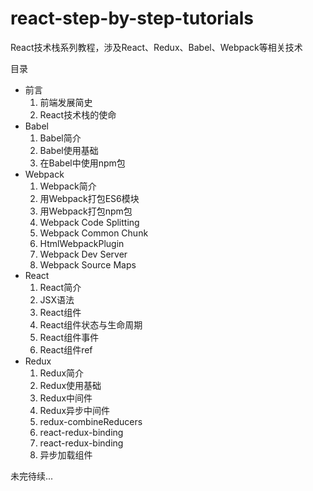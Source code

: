 # react-step-by-step-tutorials
React技术栈系列教程，涉及React、Redux、Babel、Webpack等相关技术

目录

- 前言
  1. 前端发展简史
  2. React技术栈的使命
- Babel
  1. Babel简介
  2. Babel使用基础
  3. 在Babel中使用npm包
- Webpack
  1. Webpack简介
  2. 用Webpack打包ES6模块
  3. 用Webpack打包npm包
  2. Webpack Code Splitting
  3. Webpack Common Chunk
  4. HtmlWebpackPlugin
  5. Webpack Dev Server
  6. Webpack Source Maps
- React
  1. React简介
  2. JSX语法
  3. React组件
  4. React组件状态与生命周期
  5. React组件事件
  6. React组件ref
- Redux
  1. Redux简介
  2. Redux使用基础
  2. Redux中间件
  3. Redux异步中间件
  4. redux-combineReducers
  5. react-redux-binding
  6. react-redux-binding
  7. 异步加载组件

未完待续...